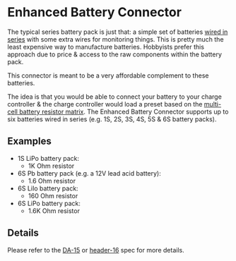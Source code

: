 Enhanced Battery Connector
==========================
The typical series battery pack is just that: a simple set of batteries [wired
in series](https://en.wikipedia.org/wiki/Series_and_parallel_circuits#Series_circuits)
with some extra wires for monitoring things. This is pretty much the least
expensive way to manufacture batteries. Hobbyists prefer this approach due to
price & access to the raw components within the battery pack.

This connector is meant to be a very affordable complement to these batteries.

The idea is that you would be able to connect your battery to your charge
controller & the charge controller would load a preset based on the
[multi-cell battery resistor matrix](../../definitions/multi-cell-battery-resistor-matrix.md).
The Enhanced Battery Connector supports up to six batteries wired in series
(e.g. 1S, 2S, 3S, 4S, 5S & 6S battery packs).

Examples
--------
* 1S LiPo battery pack:
  * 1K Ohm resistor
* 6S Pb battery pack (e.g. a 12V lead acid battery):
  * 1.6 Ohm resistor
* 6S LiIo battery pack:
  * 160 Ohm resistor
* 6S LiPo battery pack:
  * 1.6K Ohm resistor 

Details
-------
Please refer to the
[DA-15](../dsub-da-15/dsub-da-15.yaml) or
[header-16](../../../connectors/module-internal/header-16/header-16.yaml)
spec for more details.
